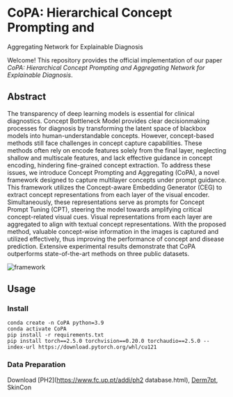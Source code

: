 # CoPA: Hierarchical Concept Prompting and
Aggregating Network for Explainable Diagnosis

Welcome! This repository provides the official implementation of our paper *CoPA: Hierarchical Concept Prompting and*
*Aggregating Network for Explainable Diagnosis*.

## Abstract

The transparency of deep learning models is essential for clinical diagnostics. Concept Bottleneck Model provides clear decisionmaking processes for diagnosis by transforming the latent space of blackbox models into human-understandable concepts. However, concept-based methods still face challenges in concept capture capabilities. These methods often rely on encode features solely from the final layer, neglecting shallow and multiscale features, and lack effective guidance in concept encoding, hindering fine-grained concept extraction. To address these issues, we introduce Concept Prompting and Aggregating (CoPA), a novel framework designed to capture multilayer concepts under prompt guidance. This framework utilizes the Concept-aware Embedding Generator (CEG) to extract concept representations from each layer of the visual encoder. Simultaneously, these representations serve as prompts for Concept Prompt Tuning (CPT), steering the model towards amplifying critical concept-related visual cues. Visual representations from each layer are aggregated to align with textual concept representations. With the proposed method, valuable concept-wise information in the images is captured and utilized effectively, thus improving the performance of concept and disease prediction. Extensive experimental results demonstrate that CoPA outperforms state-of-the-art methods on three public datasets.

![framework](E:\Desktop\CoPA\fig\framework.png)

## Usage

### Install

```shell
conda create -n CoPA python=3.9
conda activate CoPA
pip install -r requirements.txt
pip install torch==2.5.0 torchvision==0.20.0 torchaudio==2.5.0 --index-url https://download.pytorch.org/whl/cu121
```

### Data Preparation

Download [PH2](https://www.fc.up.pt/addi/ph2 database.html), [Derm7pt](https://derm.cs.sfu.ca/Download.html), SkinCon